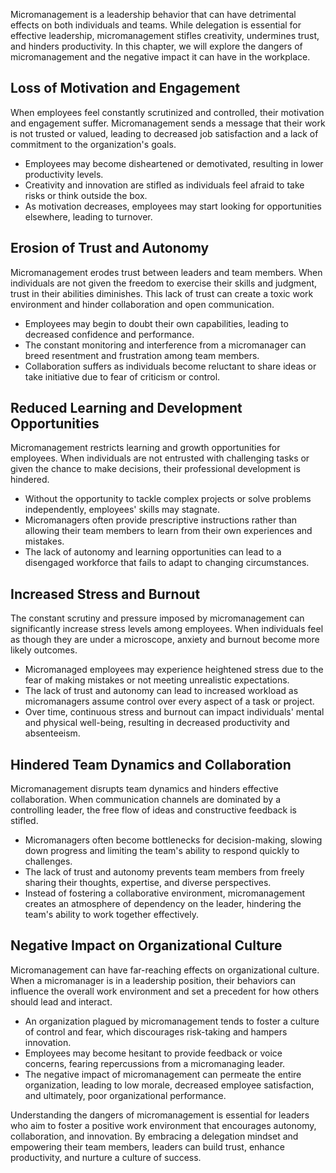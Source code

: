 
Micromanagement is a leadership behavior that can have detrimental effects on both individuals and teams. While delegation is essential for effective leadership, micromanagement stifles creativity, undermines trust, and hinders productivity. In this chapter, we will explore the dangers of micromanagement and the negative impact it can have in the workplace.

Loss of Motivation and Engagement
---------------------------------

When employees feel constantly scrutinized and controlled, their motivation and engagement suffer. Micromanagement sends a message that their work is not trusted or valued, leading to decreased job satisfaction and a lack of commitment to the organization's goals.

* Employees may become disheartened or demotivated, resulting in lower productivity levels.
* Creativity and innovation are stifled as individuals feel afraid to take risks or think outside the box.
* As motivation decreases, employees may start looking for opportunities elsewhere, leading to turnover.

Erosion of Trust and Autonomy
-----------------------------

Micromanagement erodes trust between leaders and team members. When individuals are not given the freedom to exercise their skills and judgment, trust in their abilities diminishes. This lack of trust can create a toxic work environment and hinder collaboration and open communication.

* Employees may begin to doubt their own capabilities, leading to decreased confidence and performance.
* The constant monitoring and interference from a micromanager can breed resentment and frustration among team members.
* Collaboration suffers as individuals become reluctant to share ideas or take initiative due to fear of criticism or control.

Reduced Learning and Development Opportunities
----------------------------------------------

Micromanagement restricts learning and growth opportunities for employees. When individuals are not entrusted with challenging tasks or given the chance to make decisions, their professional development is hindered.

* Without the opportunity to tackle complex projects or solve problems independently, employees' skills may stagnate.
* Micromanagers often provide prescriptive instructions rather than allowing their team members to learn from their own experiences and mistakes.
* The lack of autonomy and learning opportunities can lead to a disengaged workforce that fails to adapt to changing circumstances.

Increased Stress and Burnout
----------------------------

The constant scrutiny and pressure imposed by micromanagement can significantly increase stress levels among employees. When individuals feel as though they are under a microscope, anxiety and burnout become more likely outcomes.

* Micromanaged employees may experience heightened stress due to the fear of making mistakes or not meeting unrealistic expectations.
* The lack of trust and autonomy can lead to increased workload as micromanagers assume control over every aspect of a task or project.
* Over time, continuous stress and burnout can impact individuals' mental and physical well-being, resulting in decreased productivity and absenteeism.

Hindered Team Dynamics and Collaboration
----------------------------------------

Micromanagement disrupts team dynamics and hinders effective collaboration. When communication channels are dominated by a controlling leader, the free flow of ideas and constructive feedback is stifled.

* Micromanagers often become bottlenecks for decision-making, slowing down progress and limiting the team's ability to respond quickly to challenges.
* The lack of trust and autonomy prevents team members from freely sharing their thoughts, expertise, and diverse perspectives.
* Instead of fostering a collaborative environment, micromanagement creates an atmosphere of dependency on the leader, hindering the team's ability to work together effectively.

Negative Impact on Organizational Culture
-----------------------------------------

Micromanagement can have far-reaching effects on organizational culture. When a micromanager is in a leadership position, their behaviors can influence the overall work environment and set a precedent for how others should lead and interact.

* An organization plagued by micromanagement tends to foster a culture of control and fear, which discourages risk-taking and hampers innovation.
* Employees may become hesitant to provide feedback or voice concerns, fearing repercussions from a micromanaging leader.
* The negative impact of micromanagement can permeate the entire organization, leading to low morale, decreased employee satisfaction, and ultimately, poor organizational performance.

Understanding the dangers of micromanagement is essential for leaders who aim to foster a positive work environment that encourages autonomy, collaboration, and innovation. By embracing a delegation mindset and empowering their team members, leaders can build trust, enhance productivity, and nurture a culture of success.

